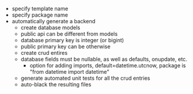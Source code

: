 - specify template name
- specify package name
- automatically generate a backend
    - create database models
    - public api can be different from models
    - database primary key is integer (or bigint)
    - public primary key can be otherwise
    - create crud entires
    - database fields must be nullable, as well as defaults, onupdate, etc.
        - option for adding imports, default=datetime.utcnow, package is "from datetime import datetime"
    - generate automated unit tests for all the crud entries
    - auto-black the resulting files
